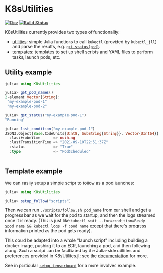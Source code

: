 # K8sUtilities

<!-- [![Stable](https://img.shields.io/badge/docs-stable-blue.svg)](https://beacon-biosignals.github.io/K8sUtilities.jl/stable) -->
[![Dev](https://img.shields.io/badge/docs-dev-blue.svg)](https://beacon-biosignals.github.io/K8sUtilities.jl/dev)
[![Build Status](https://github.com/beacon-biosignals/K8sUtilities.jl/workflows/CI/badge.svg)](https://github.com/beacon-biosignals/K8sUtilities.jl/actions)

K8sUtilities currently provides two types of functionality:

* [utilities](https://beacon-biosignals.github.io/K8sUtilities.jl/dev/utilities/): simple Julia functions to call `kubectl`
  (provided by `kubectl_jll`) and parse the results, e.g. [`get_status(pod)`](https://beacon-biosignals.github.io/K8sUtilities.jl/dev/utilities/#K8sUtilities.get_status-Tuple{Any}).
* [templates](https://beacon-biosignals.github.io/K8sUtilities.jl/dev/templates/): templates to set up shell scripts and YAML files
  to perform tasks, launch pods, etc.

## Utility example

```julia
julia> using K8sUtilities

julia> get_pod_names()
2-element Vector{String}:
 "my-example-pod-1"
 "my-example-pod-2"
 
julia> get_status("my-example-pod-1")
"Running"

julia> last_condition("my-example-pod-1")
JSON3.Object{Base.CodeUnits{UInt8, SubString{String}}, Vector{UInt64}} with 4 entries:
  :lastProbeTime      => nothing
  :lastTransitionTime => "2021-09-10T22:51:37Z"
  :status             => "True"
  :type               => "PodScheduled"
 
```

## Template example

We can easily setup a simple script to follow as a pod launches:
```julia
julia> using K8sUtilities

julia> setup_follow("scripts")

```

Then we can run `./scripts/follow.sh pod_name` from our shell and get
a progress bar as we wait for the pod to startup, and then the logs streamed
once it is ready. (This is just like
`kubectl wait --for=condition=Ready $pod_name && kubectl logs -f $pod_name`
except that there's progress information printed as the pod gets ready).

This could be adapted into a whole "launch script" including building a docker image,
pushing it to an ECR, launching a pod, and then following along.
Such a script can be facilitated by the Julia-side utilities and preferences
provided in K8sUtilites.jl; see the [documentation](https://beacon-biosignals.github.io/K8sUtilities.jl/dev) for more.

See in particular [`setup_tensorboard`](https://beacon-biosignals.github.io/K8sUtilities.jl/dev/templates/#K8sUtilities.setup_tensorboard-Tuple{AbstractString})
for a more involved example.
